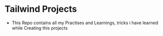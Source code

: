 # Tailwind Projects

- This Repo contains all my Practises and Learnings, tricks i have learned while Creating this projects

 
